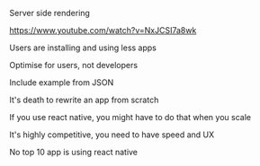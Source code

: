 Server side rendering

https://www.youtube.com/watch?v=NxJCSI7a8wk

Users are installing and using less apps

Optimise for users, not developers

Include example from JSON

It's death to rewrite an app from scratch

If you use react native, you might have to do that when you scale

It's highly competitive, you need to have speed and UX

No top 10 app is using react native
